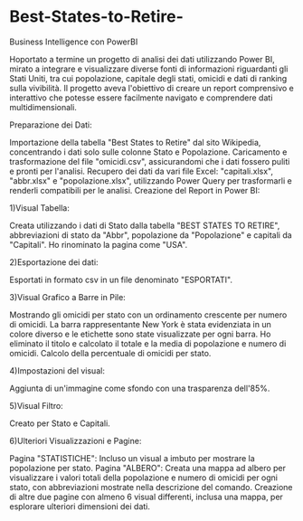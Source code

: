 # Best-States-to-Retire-
Business Intelligence con PowerBI



Hoportato a termine un progetto di analisi dei dati utilizzando Power BI, mirato a integrare e visualizzare diverse fonti di informazioni riguardanti gli Stati Uniti, tra cui popolazione, capitale degli stati, omicidi e dati di ranking sulla vivibilità. Il progetto aveva l'obiettivo di creare un report comprensivo e interattivo che potesse essere facilmente navigato e comprendere dati multidimensionali.

Preparazione dei Dati:

Importazione della tabella "Best States to Retire" dal sito Wikipedia, concentrando i dati solo sulle colonne Stato e Popolazione.
Caricamento e trasformazione del file "omicidi.csv", assicurandomi che i dati fossero puliti e pronti per l'analisi.
Recupero dei dati da vari file Excel: "capitali.xlsx", "abbr.xlsx" e "popolazione.xlsx", utilizzando Power Query per trasformarli e renderli compatibili per le analisi.
Creazione del Report in Power BI:

1)Visual Tabella: 

Creata utilizzando i dati di Stato dalla tabella "BEST STATES TO RETIRE", abbreviazioni di stato da "Abbr", popolazione da "Popolazione" e capitali da "Capitali". Ho rinominato la pagina come "USA".

2)Esportazione dei dati:

Esportati in formato csv in un file denominato "ESPORTATI".

3)Visual Grafico a Barre in Pile:

Mostrando gli omicidi per stato con un ordinamento crescente per numero di omicidi. La barra rappresentante New York è stata evidenziata in un colore diverso e le etichette sono state visualizzate per ogni barra. Ho eliminato il titolo e calcolato il totale e la media di popolazione e numero di omicidi.
Calcolo della percentuale di omicidi per stato.

4)Impostazioni del visual:

Aggiunta di un'immagine come sfondo con una trasparenza dell'85%.

5)Visual Filtro:

Creato per Stato e Capitali.

6)Ulteriori Visualizzazioni e Pagine:

Pagina "STATISTICHE": Incluso un visual a imbuto per mostrare la popolazione per stato.
Pagina "ALBERO": Creata una mappa ad albero per visualizzare i valori totali della popolazione e numero di omicidi per ogni stato, con abbreviazioni mostrate nella descrizione del comando.
Creazione di altre due pagine con almeno 6 visual differenti, inclusa una mappa, per esplorare ulteriori dimensioni dei dati.

